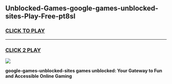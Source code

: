 
## Unblocked-Games-google-games-unblocked-sites-Play-Free-pt8sl
<h3>
<a href="https://premium76.site?title=google-games-unblocked-sites&ref=17A">CLICK TO PLAY</a></h3>
<hr>

<h3>
<a href="https://premium76.site?title=google-games-unblocked-sites&ref=17A">CLICK 2 PLAY</a>
  
</h3>

<a href="https://premium76.site?title=google-games-unblocked-sites&ref=17A"><img src="https://clearcache.store/games.png"></a>


**google-games-unblocked-sites games unblocked: Your Gateway to Fun and Accessible Online Gaming**
